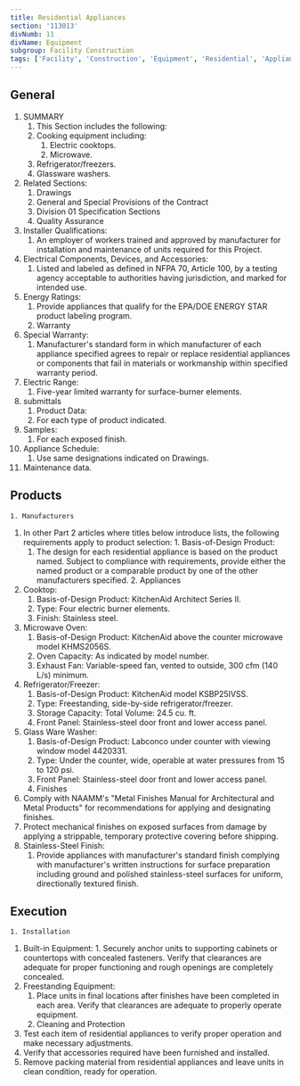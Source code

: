 ```yaml
---
title: Residential Appliances
section: '113013'
divNumb: 11
divName: Equipment
subgroup: Facility Construction
tags: ['Facility', 'Construction', 'Equipment', 'Residential', 'Appliances']
---
```


## General

1. SUMMARY
   1. This Section includes the following:
	1. Cooking equipment including:
		1. Electric cooktops.
		2. Microwave.
	2. Refrigerator/freezers.
	3. Glassware washers.
2. Related Sections:
	1. Drawings
	2. General and Special Provisions of the Contract
	3. Division 01 Specification Sections
	4. Quality Assurance
3. Installer Qualifications:
	1. An employer of workers trained and approved by manufacturer for installation and maintenance of units required for this Project.
4. Electrical Components, Devices, and Accessories:
	1. Listed and labeled as defined in NFPA 70, Article 100, by a testing agency acceptable to authorities having jurisdiction, and marked for intended use.
5. Energy Ratings:
	1. Provide appliances that qualify for the EPA/DOE ENERGY STAR product labeling program.
	2. Warranty
6. Special Warranty:
	1. Manufacturer's standard form in which manufacturer of each appliance specified agrees to repair or replace residential appliances or components that fail in materials or workmanship within specified warranty period.
7. Electric Range:
	1. Five-year limited warranty for surface-burner elements.
3. submittals
   1. Product Data:
	1. For each type of product indicated.
2. Samples:
	1. For each exposed finish.
3. Appliance Schedule:
	1. Use same designations indicated on Drawings.
4. Maintenance data.
   
## Products


	1. Manufacturers
   1. In other Part 2 articles where titles below introduce lists, the following requirements apply to product selection:
	1. Basis-of-Design Product: 
		1. The design for each residential appliance is based on the product named. Subject to compliance with requirements, provide either the named product or a comparable product by one of the other manufacturers specified.
	2. Appliances
2. Cooktop:
	1. Basis-of-Design Product: KitchenAid Architect Series II.
	2. Type: Four electric burner elements.
	3. Finish: Stainless steel.
3. Microwave Oven:
	1. Basis-of-Design Product: KitchenAid above the counter microwave model KHMS2056S.
	2. Oven Capacity: As indicated by model number.
	3. Exhaust Fan: Variable-speed fan, vented to outside, 300 cfm (140 L/s) minimum.
4. Refrigerator/Freezer:
	1. Basis-of-Design Product: KitchenAid model KSBP25IVSS.
	2. Type: Freestanding, side-by-side refrigerator/freezer.
	3. Storage Capacity: Total Volume: 24.5 cu. ft.
	4. Front Panel: Stainless-steel door front and lower access panel.
5. Glass Ware Washer:
	1. Basis-of-Design Product: Labconco under counter with viewing window model 4420331.
	2. Type: Under the counter, wide, operable at water pressures from 15 to 120 psi.
	3. Front Panel: Stainless-steel door front and lower access panel.
	4. Finishes
6. Comply with NAAMM's "Metal Finishes Manual for Architectural and Metal Products" for recommendations for applying and designating finishes.
7. Protect mechanical finishes on exposed surfaces from damage by applying a strippable, temporary protective covering before shipping.
8. Stainless-Steel Finish:
	1. Provide appliances with manufacturer's standard finish complying with manufacturer's written instructions for surface preparation including ground and polished stainless-steel surfaces for uniform, directionally textured finish.

## Execution


	1. Installation
   1. Built-in Equipment:
	1. Securely anchor units to supporting cabinets or countertops with concealed fasteners. Verify that clearances are adequate for proper functioning and rough openings are completely concealed.
2. Freestanding Equipment:
	1. Place units in final locations after finishes have been completed in each area. Verify that clearances are adequate to properly operate equipment.
	2. Cleaning and Protection
3. Test each item of residential appliances to verify proper operation and make necessary adjustments.
4. Verify that accessories required have been furnished and installed.
5. Remove packing material from residential appliances and leave units in clean condition, ready for operation.

